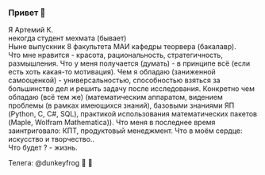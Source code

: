 ### Привет 🤘 
Я Артемий К. \
некогда студент мехмата (бывает)  \
Ныне выпускник 8 факультета МАИ кафедры теорвера (бакалавр). \
Что мне нравится - красота, рациональность, стратегичность, размышления. Что у меня получается (думать) - в принципе всё (если есть хоть какая-то мотивация). Чем я обладаю (заниженной самооценкой) - универсальностью, способностью взяться за большинство дел и решить задачу после исследования. Конкретно чем обладаю (всё тем же) (математическим аппаратом,  видением проблемы (в рамках имеющихся знаний), базовыми знаниями ЯП (Python, C, C#, SQL), практикой использования математических пакетов (Maple, Wolfram Mathematica)). Что меня в последнее время заинтриговало: КПТ, продуктовый менеджмент. Что в моём сердце: искусство и творчество.. \
Что будет ? - жизнь.

Телега: @dunkeyfrog   :nose: :nose:

<!--
**Paradise151/Paradise151** is a ✨ _special_ ✨ repository because its `README.md` (this file) appears on your GitHub profile.

Here are some ideas to get you started:

- 🔭 I’m currently working on ...
- 🌱 I’m currently learning ...
- 👯 I’m looking to collaborate on ...
- 🤔 I’m looking for help with ...
- 💬 Ask me about ...
- 📫 How to reach me: ...
- 😄 Pronouns: ...
- ⚡ Fun fact: ...
-->
